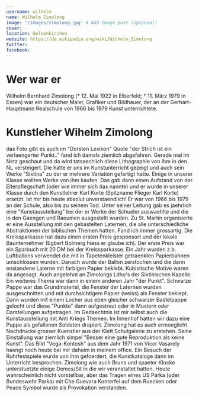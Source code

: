 ```yaml
---
username: wilhelm
name: Wilhelm Zimolong
image: '/images/zimolong.jpg' # Add image post (optional)
cover:
location: Gelsenkirchen
website: https://de.wikipedia.org/wiki/Wilhelm_Zimolong
twitter: 
facebook: 
---
```


# Wer war er

Wilhelm Bernhard Zimolong (* 12. Mai 1922 in Elberfeld; † 11. März 1979 in Essen) war ein deutscher Maler, Grafiker und Bildhauer, der an der Gerhart-Hauptmann Realschule von 1966 bis 1979 Kunst unterrichtete.

# Kunstleher Wihelm Zimolong 
das Foto gibt es auch im "Dorsten Lexikon"
Quote "der Strich ist ein verlaengerter Punkt.." fand ich damals ziemlich abgefahren.
Gerade mal im Netz geschaut und da wird tatsaechlich diese Lithographie von ihm in den NL versteigert. Die hatte er uns im Kunstunterricht gezeigt und auch sein Werke "Sixtina" zu der er mehrere Variation gefertigt hatte.
Einige in unserer Klasse wollten Werke von ihm kaufen. Das gab dann einen Aufstand von der Elterpflegschaft (oder wie immer sich das nannte) und er wurde in unserer Klasse durch den Kunstlehrer Karl Korte (Spitzname Flieger Karl Korte) ersetzt. Ist mir bis heute absolut unverstaendlich!
Er war von 1966 bis 1979 an der Schule, also bis zu seinem Tod.
Unter seiner Leitung gab es jaehrlich eine "Kunstausstellung" bei der er Werke der Schueler auswaehlte und die in den Gaengen und Raeumen ausgestellt wurden. Zu St. Martin organisierte er eine Ausstellung mit den gebastelten Laternen, die alle unterschiedliche Abstraktionen der biblischen Themen hatten. Fand ich immer grossartig. Die Kreissparkasse hat dazu einen ersten Preis gesponsort und der lokale Baunternehmer (Egbert Bolmerg hiess er glaube ich). Der erste Preis war ein Sparbuch mit 20 DM bei der Kreissparkasse. Ein Jahr wurden z.b. Luftballons verwendet die mit in Tapetenkleister getraenkten Papierbahnen umschlossen wurden. Danach wurde der Ballon zerstochen und die dann enstandene Laterne mit farbigen Papier beklebt. Kubistische Motive waren da angesagt. Auch angelehnt an Zimolongs Litho's der Sixtinischen Kapelle. Ein weiteres Thema war dann in einem anderen Jahr "der Punkt". Schwarze Pappe war das Grundmaterial, die Fenster der Laternen wurden ausgeschnitten und mit durchsichtigem Papier (weiss) als Fenster beklept. Dann wurden mit einem Locher aus eben gleicher schwarzer Bastelpappe gelocht und diese "Punkte" dann aufgestreut oder in Mustern oder Darstellungen aufgetragen.
Im Gedaechtnis ist mir selbst auch die Kunstausstellung mit Anti Kriegs Themen. Im Innenhof hatten wir dazu eine Puppe als gefallenen Soldaten drapiert. 
Zimolong hat es auch ermoeglicht Nachdrucke grosser Kuenstler aus der Klett Schulgalerie zu erstehen. Seine Einstallung war ziemlich simpel "Besser eine gute Reproduktion als keine Kunst". Das Bild "Vega-Kontosh" aus dem Jahr 1971 von Vicor Vasarely haengt noch heute bei mir daheim in meinem office.
Ein Besuch der Ruhrfestspiele wurde von ihm gefoerdert, die Kunstkataloge dann im Unterricht besprochen.
Zimolong wie auch Bruns und spaeter Klocke unterstuetzte einige Demos/Sit In die wir veranstaltet hatten. Heute wahrscheinlich nicht vorstellbar, aber das Tragen eines US Parka (oder Bundeswehr Parka) mit Che Guevara Konterfei auf dem Ruecken oder Peace Symbol wurde als Provokation verstanden.

